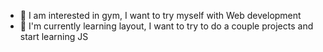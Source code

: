 - 👀 I am interested in gym, I want to try myself with Web development
- 🌱 I'm currently learning layout, I want to try to do a couple projects and start learning JS
